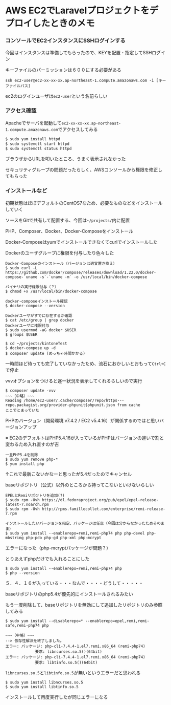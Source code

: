 # AWS EC2でLaravelプロジェクトをデプロイしたときのメモ

### コンソールでEC2インスタンスにSSHログインする

今回はインスタンスは準備してもらったので、KEYを配置・指定してSSHログイン

キーファイルのパーミッションは６００にする必要がある

`ssh ec2-user@ec2-xx-xx-xx.ap-northeast-1.compute.amazonaws.com -i [キーファイルパス]`

ec2のログインユーザは`ec2-user`という名前らしい

### アクセス確認

Apacheでサーバを起動して`ec2-xx-xx-xx.ap-northeast-1.compute.amazonaws.com`でアクセスしてみる

```bash
$ sudo yum install httpd
$ sudo systemctl start httpd
$ sudo systemctl status httpd
```

ブラウザからURLを叩いたところ、うまく表示されなかった

セキュリティグループの問題だったらしく、AWSコンソールから権限を修正してもらった

### インストールなど

初期状態はほぼデフォルトのCentOS7なため、必要なものなどをインストールしていく

ソースをGitで共有して配置する、今回は`~/projects/`内に配置

PHP、Composer、Docker、Docker-Composeをインストール

Docker-Composeはyumでインストールできなくてcurlでインストールした

Dockerのユーザグループに権限を付与したり色々した

```
Docker-Composeのインストール（バージョンは適宜置き換え）
$ sudo curl -L https://github.com/docker/compose/releases/download/1.22.0/docker-compose-`uname -s`-`uname -m` -o /usr/local/bin/docker-compose

バイナリの実行権限付与（？）
$ chmod +x /usr/local/bin/docker-compose

docker-composeインストール確認
$ docker-compose --version

Dockerユーザがすでに存在するか確認
$ cat /etc/group | grep docker
Dockerユーザに権限付与
$ sudo usermod -aG docker $USER
$ groups $USER

$ cd ~/projects/kintoneTest
$ docker-compose up -d
$ composer update (めっちゃ時間かかる)
```

一時間ほど待っても完了していなかったため、流石におかしいとおもって`Ctrl+C`で停止

vvvオプションをつけると逐一状況を表示してくれるらしいので実行

```
$ composer update -vvv
~~~（中略）~~~
Reading /home/ec2-user/.cache/composer/repo/https---repo.packagist.org/provider-phpunit$phpunit.json from cache
ここでとまっていた
```

PHPのバージョン（開発環境 v7.4.2 / EC2 v5.4.16）が関係するのではと思いバージョンアップ

※ EC2のデフォルトはPHP5.4.16が入っているがPHPはバージョンの違いで割と変わるため入れ直すのが吉

```
一旦PHP5.4を削除
$ sudo yum remove php-*
$ yum install php
```
↑これで最新こないかなーと思ったが5.4だったのでキャンセル

baseリポジトリ（公式）以外のところから持ってこないといけないらしい
```
EPELとRemiリポジトリを追加(?)
$ sudo rpm -Uvh https://dl.fedoraproject.org/pub/epel/epel-release-latest-7.noarch.rpm
$ sudo rpm -Uvh http://rpms.famillecollet.com/enterprise/remi-release-7.rpm

インストールしたいバージョンを指定、パッケージは任意（今回は分からなかったためそのまま）
$ sudo yum install --enablerepo=remi,remi-php74 php php-devel php-mbstring php-pdo php-gd php-xml php-mcrypt
```
エラーになった（php-mcryptパッケージが問題？）

とりあえずphpだけでも入れることにした
```
$ sudo yum install --enablerepo=remi,remi-php74 php
$ php --version
```
５．４．１６が入っている・・・なんで・・・・どうして・・・・・

baseリポジトリのphp5.4が優先的にインストールされるみたい


もう一度削除して、baseリポジトリを無効にして追加したリポジトリのみ参照してみる

```
$ sudo yum install --disablerepo=* --enablerepo=epel,remi,remi-safe,remi-php74 php

~~~（中略）~~~
--> 依存性解決を終了しました。
エラー: パッケージ: php-cli-7.4.4-1.el7.remi.x86_64 (remi-php74)
             要求: libncurses.so.5()(64bit)
エラー: パッケージ: php-cli-7.4.4-1.el7.remi.x86_64 (remi-php74)
             要求: libtinfo.so.5()(64bit)
```
`libncurses.so.5`と`libtinfo.so.5`が無いというエラーだと思われる

```
$ sudo yum install libncurses.so.5
$ sudo yum install libtinfo.so.5
```

インストールして再度実行したが同じエラーになる
